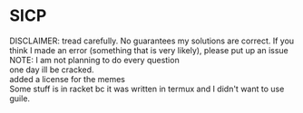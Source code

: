 # SICP
DISCLAIMER: tread carefully. No guarantees my solutions are correct. If you think I made an error (something that is very likely), please put up an issue
NOTE: I am not planning to do every question  
one day ill be cracked.  
added a license for the memes  
Some stuff is in racket bc it was written in termux and I didn't want to use guile.  
